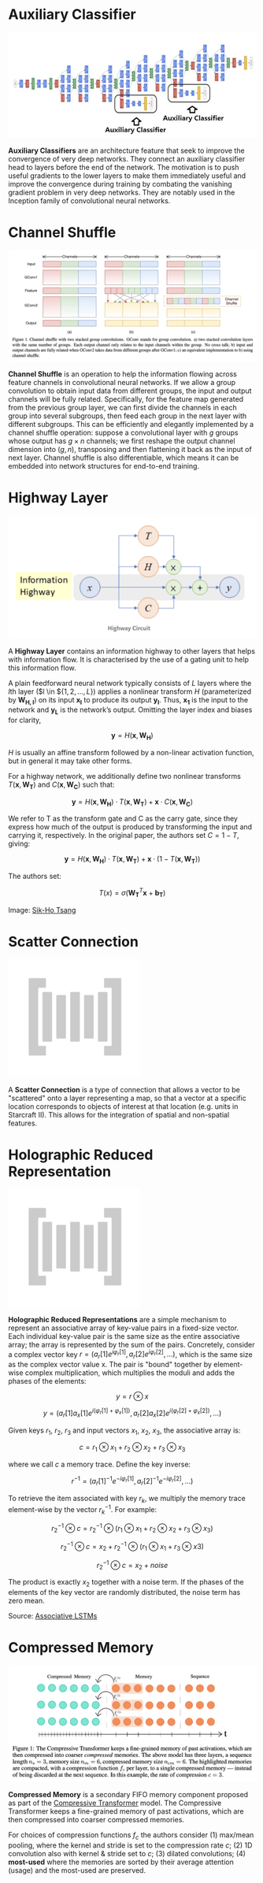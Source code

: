 # Auxiliary Classifier
![](./img/GoogleNet-structure-and-auxiliary-classifier-units_CM5xsxk.png)

**Auxiliary Classifiers** are an architecture feature that seek to improve the convergence of very deep networks. They connect an auxiliary classifier head to layers before the end of the network. The motivation is to push useful gradients to the lower layers to make them immediately useful and improve the convergence during training by combating the vanishing gradient problem in very deep networks. They are notably used in the Inception family of convolutional neural networks.

# Channel Shuffle
![](./img/Screen_Shot_2020-06-22_at_5.04.14_PM.png)

**Channel Shuffle** is an operation to help the information flowing across feature channels in convolutional neural networks. If we allow a group convolution to obtain input data from different groups, the input and output channels will be fully related. Specifically, for the feature map generated from the previous group layer, we can first divide the channels in each group into several subgroups, then feed each group in the next layer with different subgroups. This can be efficiently and elegantly implemented by a channel shuffle operation: suppose a convolutional layer with $g$ groups whose output has $g \times n$ channels; we first reshape the output channel dimension into $\left(g, n\right)$, transposing and then flattening it back as the input of next layer. Channel shuffle is also differentiable, which means it can be embedded into network structures for end-to-end training.

# Highway Layer
![](./img/Screen_Shot_2020-07-01_at_10.15.32_PM_QjUnnkM.png)

A **Highway Layer** contains an information highway to other layers that helps with information flow. It is characterised by the use of a gating unit to help this information flow. 

A plain feedforward neural network typically consists of $L$ layers where the $l$th layer ($l \in ${$1, 2, \dots, L$}) applies a nonlinear transform $H$ (parameterized by $\mathbf{W_{H,l}}$) on its input $\mathbf{x_{l}}$ to produce its output $\mathbf{y_{l}}$. Thus, $\mathbf{x_{1}}$ is the input to the network and $\mathbf{y_{L}}$ is the network’s output. Omitting the layer index and biases for clarity,

$$ \mathbf{y} = H\left(\mathbf{x},\mathbf{W_{H}}\right) $$

$H$ is usually an affine transform followed by a non-linear activation function, but in general it may take other forms. 

For a highway network, we additionally define two nonlinear transforms $T\left(\mathbf{x},\mathbf{W_{T}}\right)$ and $C\left(\mathbf{x},\mathbf{W_{C}}\right)$ such that:

$$ \mathbf{y} = H\left(\mathbf{x},\mathbf{W_{H}}\right)·T\left(\mathbf{x},\mathbf{W_{T}}\right) + \mathbf{x}·C\left(\mathbf{x},\mathbf{W_{C}}\right)$$

We refer to T as the transform gate and C as the carry gate, since they express how much of the output is produced by transforming the input and carrying it, respectively. In the original paper, the authors set $C = 1 − T$, giving:

$$ \mathbf{y} = H\left(\mathbf{x},\mathbf{W_{H}}\right)·T\left(\mathbf{x},\mathbf{W_{T}}\right) + \mathbf{x}·\left(1-T\left(\mathbf{x},\mathbf{W_{T}}\right)\right)$$

The authors set:

$$ T\left(x\right) = \sigma\left(\mathbf{W_{T}}^{T}\mathbf{x} + \mathbf{b_{T}}\right) $$

Image: [Sik-Ho Tsang](https://towardsdatascience.com/review-highway-networks-gating-function-to-highway-image-classification-5a33833797b5)

# Scatter Connection
![](./img/default.gif)

A **Scatter Connection** is a type of connection that allows a vector to be "scattered" onto a layer representing a map, so that a vector at a specific location corresponds to objects of interest at that location (e.g. units in Starcraft II). This allows for the integration of spatial and non-spatial features.

# Holographic Reduced Representation
![](./img/default.gif)

**Holographic Reduced Representations** are a simple mechanism to represent an associative array of key-value pairs in a fixed-size vector. Each individual key-value pair is the same size as the entire associative array; the array is represented by the sum of the pairs. Concretely, consider a complex vector key $r = (a_{r}[1]e^{iφ_{r}[1]}, a_{r}[2]e^{iφ_{r}[2]}, \dots)$, which is the same size as the complex vector value x. The pair is "bound" together by element-wise complex multiplication, which multiplies the moduli and adds the phases of the elements:

$$ y = r \otimes x $$

$$ y =  \left(a_{r}[1]a_{x}[1]e^{i(φ_{r}[1]+φ_{x}[1])}, a_{r}[2]a_{x}[2]e^{i(φ_{r}[2]+φ_{x}[2])}, \dots\right) $$

Given keys $r_{1}$, $r_{2}$, $r_{3}$ and input vectors $x_{1}$, $x_{2}$, $x_{3}$, the associative array is:

$$c = r_{1} \otimes x_{1} + r_{2} \otimes x_{2} + r_{3} \otimes x_{3} $$

where we call $c$ a memory trace. Define the key inverse:

$$ r^{-1} = \left(a_{r}[1]^{−1}e^{−iφ_{r}[1]}, a_{r}[2]^{−1}e^{−iφ_{r}[2]}, \dots\right) $$

To retrieve the item associated with key $r_{k}$, we multiply the memory trace element-wise by the vector $r^{-1}_{k}$. For example: 

$$ r_{2}^{−1} \otimes c = r_{2}^{-1} \otimes \left(r_{1} \otimes x_{1} + r_{2} \otimes x_{2} + r_{3} \otimes x_{3}\right) $$

$$ r_{2}^{−1} \otimes c = x_{2} + r^{-1}_{2} \otimes \left(r_{1} \otimes x_{1} + r_{3} \otimes x3\right) $$

$$ r_{2}^{−1} \otimes c = x_{2} + noise $$

The product is exactly $x_{2}$ together with a noise term. If the phases of the elements of the key vector are randomly distributed, the noise term has zero mean.

Source: [Associative LSTMs](https://arxiv.org/pdf/1602.03032.pdf)

# Compressed Memory
![](./img/Screen_Shot_2020-07-07_at_11.15.00_PM_yendgnQ.png)

**Compressed Memory** is a secondary FIFO memory component proposed as part of the [Compressive Transformer](https://paperswithcode.com/method/compressive-transformer) model. The Compressive Transformer keeps a fine-grained memory of past activations, which are then compressed into coarser compressed memories. 

For choices of compression functions $f_{c}$ the authors consider (1) max/mean pooling, where the kernel and stride is set to the compression rate $c$; (2) 1D convolution also with kernel &amp; stride set to $c$; (3) dilated convolutions; (4) **most-used** where the memories are sorted by their average attention (usage) and the most-used are preserved.

